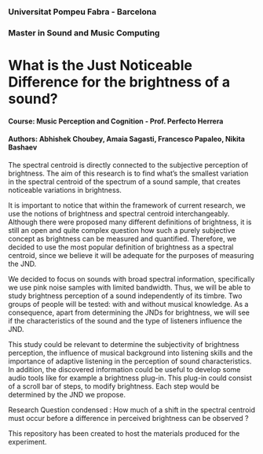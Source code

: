 ### Universitat Pompeu Fabra - Barcelona
### Master in Sound and Music Computing

# What is the Just Noticeable Difference for the brightness of a sound?

#### Course: Music Perception and Cognition - Prof. Perfecto Herrera
#### Authors: Abhishek Choubey, Amaia Sagasti, Francesco Papaleo, Nikita Bashaev 

The spectral centroid is directly connected to the subjective perception of brightness. The aim of this research is to find what’s the smallest variation in the spectral centroid of the spectrum of a sound sample, that creates noticeable variations in brightness. 

It is important to notice that within the framework of current research, we use the notions of brightness and spectral centroid interchangeably. Although there were proposed many different definitions of brightness, it is still an open and quite complex question how such a purely subjective concept as brightness can be measured and quantified. Therefore, we decided to use the most popular definition of brightness as a spectral centroid, since we believe it will be adequate for the purposes of measuring the JND.

We decided to focus on sounds with broad spectral information, specifically we use pink noise samples with limited bandwidth. Thus, we will be able to study brightness perception of a sound independently of its timbre. Two groups of people will be tested: with and without musical knowledge. As a consequence, apart from determining the JNDs for brightness, we will see if the characteristics of the sound and the type of listeners influence the JND. 

This study could be relevant to determine the subjectivity of brightness perception, the influence of musical background into listening skills and the importance of adaptive listening in the perception of sound characteristics. In addition, the discovered information could be useful to develop some audio tools like for example a brightness plug-in. This plug-in could consist of a scroll bar of steps, to modify brightness. Each step would be determined by the JND we propose.

Research Question condensed : How much of a shift in the spectral centroid must occur before a difference in perceived brightness can be observed ?

This repository has been created to host the materials produced for the experiment.
